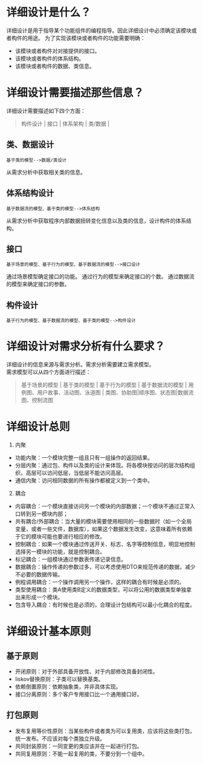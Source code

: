 # 详细设计是什么？
详细设计是用于指导某个功能组件的编程指导。因此详细设计中必须确定该模块或者构件的用途。
为了实现该模块或者构件的功能需要明确：
- 该模块或者构件对对接提供的接口。
- 该模块或者构件的体系结构。
- 该模块或者构件的数据、类信息。

# 详细设计需要描述那些信息？
详细设计需要描述如下四个方面：
> 构件设计 | 接口 | 体系架构 | 类/数据 |

## 类、数据设计
```
基于类的模型-->数据/类设计
```
从需求分析中获取相关类的信息。

## 体系结构设计
```
基于数据流的模型、基于类的模型-->体系结构
```
从需求分析中获取程序内部数据扭转变化信息以及类的信息，设计构件的体系结构。
## 接口
```
基于场景的模型、基于行为的模型、基于数据流的模型-->接口设计
```
通过场景模型确定接口的功能。
通过行为的模型来确定接口的个数。
通过数据流的模型来确定接口的参数。

## 构件设计
```
基于行为的模型、基于数据流的模型、基于类的模型-->构件设计
```


# 详细设计对需求分析有什么要求？
详细设计的信息来源与需求分析。需求分析需要建立需求模型。  
需求模型可以从四个方面进行描述：

> 基于场景的模型 | 基于类的模型 | 基于行为的模型 | 基于数据流的模型 |
> 用例图、用户故事、活动图、泳道图 | 类图、协助图|顺序图、状态图|数据流图、控制流图


# 详细设计总则
1. 内聚
* 功能内聚：一个模块完整一组且只有一组操作的返回结果。
* 分层内聚：通过包、构件以及类的设计来体现。将各模块按访问的层次结构组织，高层可以访问低层，当低层不能访问高层。
* 通信内聚：访问相同数据的所有操作都被定义到一个类中。

2. 耦合
* 内容耦合：一个模块直接访问另一个模块的内部数据；一个模块不通过正常入口转到另一模块内部；
* 共有耦合/外部耦合：当大量的模块需要使用相同的一些数据时（如一个全局变量，或者一些文件，数据库），如果这个数据发生改变，这意味着所有依赖于它的模块可能也要进行相应的修改。
* 控制耦合：如果一个模块通过传送开关、标志、名字等控制信息，明显地控制选择另一模块的功能，就是控制耦合。
* 标记耦合：一组模块通过参数表传递记录信息。
* 数据耦合：操作传递的参数过多，可以考虑使用DTO来规范传递的数据，减少不必要的数据传输。
* 例程调用耦合：一个操作调用另一个操作，这样的耦合有时候是必须的。
* 类型使用耦合：类A使用类B定义的数据类型，可以将公用的数据类型单独拿出来形成一个模块。
* 包含导入耦合：有时候也是必须的，合理设计包结构可以最小化耦合的程度。



# 详细设计基本原则
## 基于原则
* 开闭原则：对于外部具备开放性、对于内部修改具备封闭性。
* liskov替换原则：子类可以替换基类。
* 依赖倒置原则：依赖抽象类，并非具体实现。
* 接口分离原则：多个客户专用接口比一个通用接口好。

## 打包原则
*  发布复用等价性原则：当某些构件或者类为可以复用类，应该将这些类打包，统一发布。不应该对每个类独立升级。
*  共同封装原则：一同变更的类应该并在一起进行打包。
*  共同复用原则：不能一起复用的类，不要分到一个组中。
